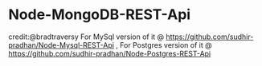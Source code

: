 # Node-MongoDB-REST-Api
credit:@bradtraversy
For MySql version of it @ https://github.com/sudhir-pradhan/Node-Mysql-REST-Api , For Postgres version of it @ https://github.com/sudhir-pradhan/Node-Postgres-REST-Api
